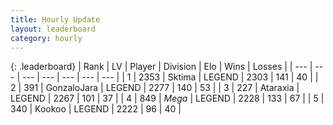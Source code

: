 ```yaml
---
title: Hourly Update
layout: leaderboard
category: hourly
---
```


{: .leaderboard}
| Rank | LV | Player | Division | Elo | Wins | Losses |
| --- | --- | --- | --- | --- | --- | --- |
| <span data-change="0">1</span> | 2353 | <span title="ID: 353063">Sktima</span> | LEGEND | <span data-change="0">2303</span> | <span data-change="0">141</span> | <span data-change="0">40</span> |
| <span data-change="1">2</span> | 391 | <span title="ID: 650626">GonzaloJara</span> | LEGEND | <span data-change="8">2277</span> | <span data-change="4">140</span> | <span data-change="1">53</span> |
| <span data-change="-1">3</span> | 227 | <span title="ID: 745153">Ataraxia</span> | LEGEND | <span data-change="-2">2267</span> | <span data-change="5">101</span> | <span data-change="2">37</span> |
| <span data-change="0">4</span> | 849 | <span title="ID: 651782">_Mega_</span> | LEGEND | <span data-change="0">2228</span> | <span data-change="0">133</span> | <span data-change="0">67</span> |
| <span data-change="0">5</span> | 340 | <span title="ID: 598288">Kookoo</span> | LEGEND | <span data-change="0">2222</span> | <span data-change="0">96</span> | <span data-change="0">40</span> |